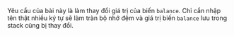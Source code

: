 Yêu cầu của bài này là làm thay đổi giá trị của biến `balance`. Chỉ cần nhập tên thật nhiều ký tự sẽ làm tràn bộ nhớ đệm và giá trị biến `balance` lưu trong stack cũng bị thay đổi.